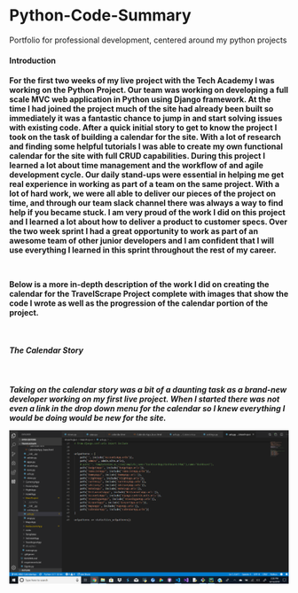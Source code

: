 # Python-Code-Summary
Portfolio for professional development, centered around my python projects 
<br />
<h4>
 Introduction
 <h4 />
 <p>
  For the first two weeks of my live project with the Tech Academy I was working on the Python Project.  Our team was working on   developing a full scale MVC web application in Python using Django framework.  At the time I had joined the project much of the site had already been built so immediately it was a fantastic chance to jump in and start solving issues with existing code.  After a quick initial story to get to know the project I took on the task of building a calendar for the site.  With a lot of research and finding some helpful tutorials I was able to create my own functional calendar for the site with full CRUD capabilities.  During this project I learned a lot about time management and the workflow of and agile development cycle.  Our daily stand-ups were essential in helping me get real experience in working as part of a team on the same project.  With a lot of hard work, we were all able to deliver our pieces of the project on time, and through our team slack channel there was always a way to find help if you became stuck.  I am very proud of the work I did on this project and I learned a lot about how to deliver a product to customer specs.  Over the two week sprint I had a great opportunity to work as part of an awesome team of other junior developers and I am confident that I will use everything I learned in this sprint throughout the rest of my career.
 <p />
 <br />
 <p>
  Below is a more in-depth description of the work I did on creating the calendar for the TravelScrape Project complete with images that show the code I wrote as well as the progression of the calendar portion of the project.
 <p />
  
  <br />
  <h5>
 The Calendar Story
 <h5 />
  <br />
  <p>
    Taking on the calendar story was a bit of a daunting task as a brand-new developer working on my first live project.  When I started there was not even a link in the drop down menu for the calendar so I knew everything I would be doing would be new for the site.
  <p />
  <img src="Images/py-1.png">
